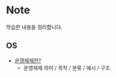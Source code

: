 # Note
학습한 내용을 정리합니다.

## OS

- [운영체제란?](https://github.com/KJY97/Note/blob/main/OS/운영체제란.md)
  - 운영체제 의미 / 목적 / 분류 / 예시 / 구조

